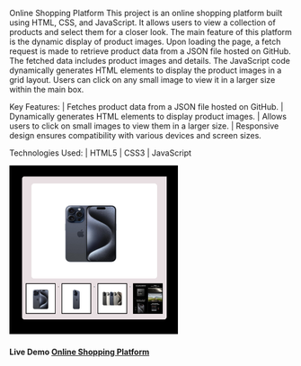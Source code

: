  Online Shopping Platform
  This project is an online shopping platform built using HTML, CSS, and JavaScript. It allows users to view a collection of products and select them for a closer look. The main feature of this   platform is the dynamic display of product images. Upon loading the page, a fetch request is made to retrieve product data from a JSON file hosted on GitHub. The fetched data includes product   images and details. The JavaScript code dynamically generates HTML elements to display the product images in a grid layout. Users can click on any small image to view it in a larger size    within the main box.

  Key Features:
 | Fetches product data from a JSON file hosted on GitHub.
 | Dynamically generates HTML elements to display product images.
 | Allows users to click on small images to view them in a larger size.
 | Responsive design ensures compatibility with various devices and screen sizes.

 Technologies Used:
| HTML5
| CSS3
| JavaScript


<img src="https://github.com/sudhanshu1313/OnlineShoppingPlatform/blob/main/OnlineShoppingPlatform.png" alt="Online Shopping Platform" width="300" height="300px">



<h4>Live Demo <a href="https://sudhanshu1313.github.io/Calculator/">Online Shopping Platform</a> </h4>
